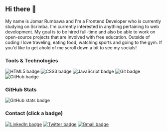 ## Hi there 👋

My name is Jomar Rumbawa and I'm a Frontend Developer who is currently studying on Scrimba. I'm currently interested in anything pertaining to web development. My goal is to be hired full-time and also be able to work on open-source projects that are involved with free education. Outside of coding I love traveling, eating food, watching sports and going to the gym. If you'd like to get ahold of me scroll down a bit to see my socials!

### Tools & Technologies 
![HTML5 badge](https://img.shields.io/badge/HTML5-E34F26?style=for-the-badge&logo=html5&logoColor=white)
![CSS3 badge](https://img.shields.io/badge/CSS3-1572B6?style=for-the-badge&logo=css3&logoColor=white)
![JavaScript badge](https://img.shields.io/badge/JavaScript-323330?style=for-the-badge&logo=javascript&logoColor=F7DF1E)
![Git badge](https://img.shields.io/badge/GIT-E44C30?style=for-the-badge&logo=git&logoColor=white)
![GitHub badge](https://img.shields.io/badge/GitHub-100000?style=for-the-badge&logo=github&logoColor=white)

### GitHub Stats
![GitHub stats badge](https://github-readme-stats.vercel.app/api?username=jgrumbawa)

### Contact (click a badge)
[![LinkedIn badge](https://img.shields.io/badge/LinkedIn-0077B5?style=for-the-badge&logo=linkedin&logoColor=white)](https://www.linkedin.com/in/jrumbawa/)
[![Twitter badge](https://img.shields.io/badge/Twitter-1DA1F2?style=for-the-badge&logo=twitter&logoColor=white)](https://www.twitter.com/jrumbawa_)
[![Gmail badge](https://img.shields.io/badge/Gmail-D14836?style=for-the-badge&logo=gmail&logoColor=white)](mailto:rumbawajomar@gmail.com)


<!--
**jrumbawa/jrumbawa** is a ✨ _special_ ✨ repository because its `README.md` (this file) appears on your GitHub profile.

Here are some ideas to get you started:

- 🔭 I’m currently working on ...
- 🌱 I’m currently learning ...
- 👯 I’m looking to collaborate on ...
- 🤔 I’m looking for help with ...
- 💬 Ask me about ...
- 📫 How to reach me: ...
- 😄 Pronouns: ...
- ⚡ Fun fact: ...
-->

